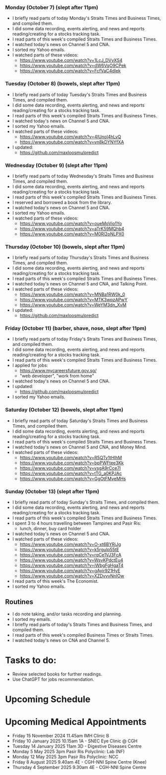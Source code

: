 ### Monday (October 7) (slept after 11pm)
- I briefly read parts of today Monday's Straits Times and Business Times, and compiled them.
- I did some data recording, events alerting, and news and reports reading/creating for a stocks tracking task.
- I read parts of this week's compiled Straits Times and Business Times.
- I watched today's news on Channel 5 and CNA.
- I sorted my Yahoo emails.
- I watched parts of these videos:
    - https://www.youtube.com/watch?v=1LcJ_DVvXS4
    - https://www.youtube.com/watch?v=dW6VqO9CPek
    - https://www.youtube.com/watch?v=FcfVaC4dlek

### Tuesday (October 8) (bowels, slept after 11pm)
- I briefly read parts of today Tuesday's Straits Times and Business Times, and compiled them.
- I did some data recording, events alerting, and news and reports reading/creating for a stocks tracking task.
- I read parts of this week's compiled Straits Times and Business Times.
- I watched today's news on Channel 5 and CNA.
- I sorted my Yahoo emails.
- I watched parts of these videos:
    - https://www.youtube.com/watch?v=4IUnol4hLyQ
    - https://www.youtube.com/watch?v=vn8kDYNYfXA
- I updated:
    - https://github.com/maxloosmu/predict

### Wednesday (October 9) (slept after 11pm)
- I briefly read parts of today Wednesday's Straits Times and Business Times, and compiled them.
- I did some data recording, events alerting, and news and reports reading/creating for a stocks tracking task.
- I read parts of this week's compiled Straits Times and Business Times.
- I reserved and borrowed a book from the library.  
- I watched today's news on Channel 5 and CNA.
- I sorted my Yahoo emails.
- I watched parts of these videos:
    - https://www.youtube.com/watch?v=oueMoVio1Yo
    - https://www.youtube.com/watch?v=aTrK59MQhb4
    - https://www.youtube.com/watch?v=M0Rl2oNLPX0

### Thursday (October 10) (bowels, slept after 11pm)
- I briefly read parts of today Thursday's Straits Times and Business Times, and compiled them.
- I did some data recording, events alerting, and news and reports reading/creating for a stocks tracking task.
- I read parts of this week's compiled Straits Times and Business Times.
- I watched today's news on Channel 5 and CNA, and Talking Point.
- I watched parts of these videos:
    - https://www.youtube.com/watch?v=MNBa1RW0k_0
    - https://www.youtube.com/watch?v=MTK3wpzAPwY
    - https://www.youtube.com/watch?v=WeYM3dn_XvM
- I updated:
    - https://github.com/maxloosmu/predict

### Friday (October 11) (barber, shave, nose, slept after 11pm)
- I briefly read parts of today Friday's Straits Times and Business Times, and compiled them.
- I did some data recording, events alerting, and news and reports reading/creating for a stocks tracking task.
- I read parts of this week's compiled Straits Times and Business Times.
- I applied for jobs:
    - https://www.mycareersfuture.gov.sg/
    - "web developer", "work from home"
- I watched today's news on Channel 5 and CNA.
- I updated:
    - https://github.com/maxloosmu/predict
- I sorted my Yahoo emails.

### Saturday (October 12) (bowels, slept after 11pm)
- I briefly read parts of today Saturday's Straits Times and Business Times, and compiled them.
- I did some data recording, events alerting, and news and reports reading/creating for a stocks tracking task.
- I read parts of this week's compiled Straits Times and Business Times.
- I watched today's news on Channel 5 and CNA, and Money Mind.
- I watched parts of these videos:
    - https://www.youtube.com/watch?v=R5QTy1tHlhM
    - https://www.youtube.com/watch?v=bpPWFtee3Kk
    - https://www.youtube.com/watch?v=vsgA9rCce7I
    - https://www.youtube.com/watch?v=tTG_a0KPJAc
    - https://www.youtube.com/watch?v=GgOtFMyeMHs

### Sunday (October 13) (slept after 11pm)
- I briefly read parts of today Sunday's Straits Times, and compiled them.
- I did some data recording, events alerting, and news and reports reading/creating for a stocks tracking task.
- I read parts of this week's compiled Straits Times and Business Times.
- I spent 3 to 4 hours travelling between Tampines and Pasir Ris: 
    - lunch, dinner, buy card holder
- I watched today's news on Channel 5 and CNA.
- I watched parts of these videos:
    - https://www.youtube.com/watch?v=O-xt6BYRiJg
    - https://www.youtube.com/watch?v=k5rgulp55tE
    - https://www.youtube.com/watch?v=rqCe1VJ3FcA
    - https://www.youtube.com/watch?v=WsvKPdctEu4
    - https://www.youtube.com/watch?v=iWbgFgHgaT4
    - https://www.youtube.com/watch?v=gAyir921HyE
    - https://www.youtube.com/watch?v=XZDvvvNnIOw
- I read parts of this week's The Economist.
- I sorted my Yahoo emails.



## Routines
- I do note taking, and/or tasks recording and planning.
- I sorted my emails.
- I briefly read parts of today's Straits Times and Business Times, and compiled them.
- I read parts of this week's compiled Business Times or Straits Times.
- I watched today's news on CNA and Channel 5.

# Tasks to do:
- Review selected books for further readings.
- Use ChatGPT for jobs recommendation.

# Upcoming Schedule

# Upcoming Medical Appointments
- Friday 15 November 2024 11.45am IMH Clinic B
- Friday 10 January 2025 10.15am 1A - SNEC Eye Clinic @ CGH
- Tuesday 14 January 2025 11am 3D - Digestive Diseases Centre
- Monday 5 May 2025 3pm Pasir Ris Polyclinic: Lab (NF)
- Monday 12 May 2025 3pm Pasir Ris Polyclinic: NCC
- Friday 8 August 2025 9.40am 4E - CGH-NNI Spine Centre (Knee)
- Thursday 4 September 2025 9.30am 4E - CGH-NNI Spine Centre
